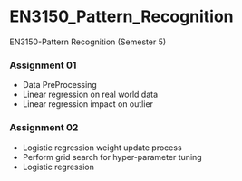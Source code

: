 # EN3150_Pattern_Recognition
EN3150-Pattern Recognition (Semester 5)

### Assignment 01
- Data PreProcessing
- Linear regression on real world data
- Linear regression impact on outlier

### Assignment 02
- Logistic regression weight update process
- Perform grid search for hyper-parameter tuning
-  Logistic regression
